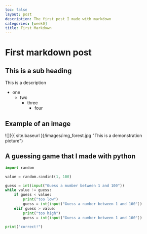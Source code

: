 ```yaml
---
toc: false
layout: post
description: The first post I made with markdown
categories: [week0]
title: First Markdown
---
```

# First markdown post
## This is a sub heading
This is a description 

- one 
  - two
    - three
      - four

## Example of an image
![]({{ site.baseurl }}/images/img_forest.jpg "This is a demonstration picture")

## A guessing game that I made with python
```python
import random 

value = random.randint(1, 100)

guess = int(input("Guess a number between 1 and 100"))
while value != guess:
    if guess < value:
        print("too low")
        guess = int(input("Guess a number between 1 and 100"))
    elif guess > value:
        print("too high")
        guess = int(input("Guess a number between 1 and 100"))

print("correct!")
```
